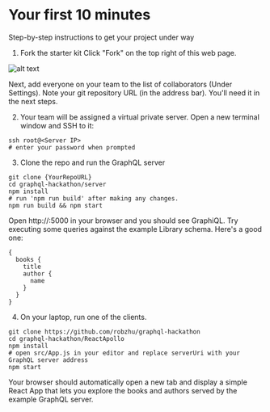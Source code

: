 # Your first 10 minutes
Step-by-step instructions to get your project under way

1) Fork the starter kit
Click "Fork" on the top right of this web page. 

![alt text](http://i.imgur.com/rgLrgUk.png "FORK")

Next, add everyone on your team to the list of collaborators (Under Settings). Note your git repository URL (in the address bar). You'll need it in the next steps.

2) Your team will be assigned a virtual private server. Open a new terminal window and SSH to it:
```
ssh root@<Server IP>
# enter your password when prompted
```

3) Clone the repo and run the GraphQL server

```
git clone {YourRepoURL}
cd graphql-hackathon/server
npm install
# run 'npm run build' after making any changes.
npm run build && npm start
```
Open http://<Server IP>:5000 in your browser and you should see GraphiQL. Try executing some queries against the example Library schema. Here's a good one:

```
{
  books {
    title
    author {
      name
    }
  }
}
```

4) On your laptop, run one of the clients.

```
git clone https://github.com/robzhu/graphql-hackathon
cd graphql-hackathon/ReactApollo
npm install
# open src/App.js in your editor and replace serverUri with your GraphQL server address
npm start
```

Your browser should automatically open a new tab and display a simple React App that lets you explore the books and authors served by the example GraphQL server.
